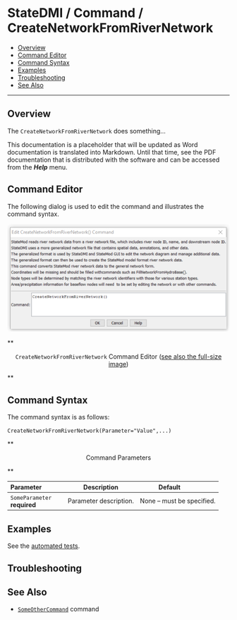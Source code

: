 # StateDMI / Command / CreateNetworkFromRiverNetwork #

* [Overview](#overview)
* [Command Editor](#command-editor)
* [Command Syntax](#command-syntax)
* [Examples](#examples)
* [Troubleshooting](#troubleshooting)
* [See Also](#see-also)

-------------------------

## Overview ##

The `CreateNetworkFromRiverNetwork` does something...

This documentation is a placeholder that will be updated as Word documentation is translated into Markdown.
Until that time, see the PDF documentation that is distributed with the software and can be accessed
from the ***Help*** menu.

## Command Editor ##

The following dialog is used to edit the command and illustrates the command syntax.

![CreateNetworkFromRiverNetwork](CreateNetworkFromRiverNetwork.png)

**<p style="text-align: center;">
`CreateNetworkFromRiverNetwork` Command Editor (<a href="../CreateNetworkFromRiverNetwork.png">see also the full-size image</a>)
</p>**

## Command Syntax ##

The command syntax is as follows:

```text
CreateNetworkFromRiverNetwork(Parameter="Value",...)
```
**<p style="text-align: center;">
Command Parameters
</p>**

| **Parameter**&nbsp;&nbsp;&nbsp;&nbsp;&nbsp;&nbsp;&nbsp;&nbsp;&nbsp;&nbsp;&nbsp;&nbsp; | **Description** | **Default**&nbsp;&nbsp;&nbsp;&nbsp;&nbsp;&nbsp;&nbsp;&nbsp;&nbsp;&nbsp; |
| --------------|-----------------|----------------- |
|`SomeParameter`<br>**required**|Parameter description.|None – must be specified.|

## Examples ##

See the [automated tests](https://github.com/OpenWaterFoundation/cdss-app-statedmi-main/tree/master/test/regression/commands/CreateNetworkFromRiverNetwork).

## Troubleshooting ##

## See Also ##

* [`SomeOtherCommand`](../SomeOtherCommand/SomeOtherCommand) command
